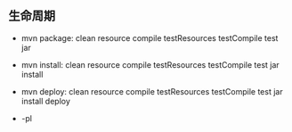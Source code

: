 

## 生命周期

* mvn package: clean resource compile testResources testCompile test jar

* mvn install: clean resource compile testResources testCompile test jar install

* mvn deploy: clean resource compile testResources testCompile test jar install deploy


* -pl

